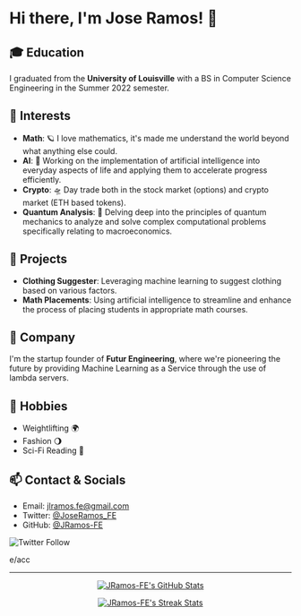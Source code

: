 # Hi there, I'm Jose Ramos! 🌌

## 🎓 Education
I graduated from the **University of Louisville** with a BS in Computer Science Engineering in the Summer 2022 semester.

## 🌠 Interests
- **Math**: 🪐 I love mathematics, it's made me understand the world beyond what anything else could.
- **AI**: 🤖 Working on the implementation of artificial intelligence into everyday aspects of life and applying them to accelerate progress efficiently.
- **Crypto**: 🛸 Day trade both in the stock market (options) and crypto market (ETH based tokens).
- **Quantum Analysis**: 🔭 Delving deep into the principles of quantum mechanics to analyze and solve complex computational problems specifically relating to macroeconomics.

## 🚀 Projects
- **Clothing Suggester**: Leveraging machine learning to suggest clothing based on various factors.
- **Math Placements**: Using artificial intelligence to streamline and enhance the process of placing students in appropriate math courses.

## 💫 Company
I'm the startup founder of **Futur Engineering**, where we're pioneering the future by providing Machine Learning as a Service through the use of lambda servers.

## 🌟 Hobbies
- Weightlifting 🌍
-  Fashion 🌖
- Sci-Fi Reading 📡

## 📫 Contact & Socials
- Email: [jlramos.fe@gmail.com](mailto:jlramos.fe@gmail.com)
- Twitter: [@JoseRamos_FE](https://twitter.com/JoseRamos_FE)
- GitHub: [@JRamos-FE](https://github.com/JRamos-FE)

![Twitter Follow](https://img.shields.io/twitter/follow/JoseRamos_FE?label=Follow&style=social)

e/acc

---

<p align="center">
  <a href="https://github.com/JRamos-FE">
    <img src="https://github-readme-stats.vercel.app/api?username=JRamos-FE&show_icons=true&theme=horizon" alt="JRamos-FE's GitHub Stats">
  </a>
</p>

<p align="center">
  <a href="https://github.com/JRamos-FE">
    <img src="https://github-readme-streak-stats.herokuapp.com/?user=JRamos-FE&theme=horizon" alt="JRamos-FE's Streak Stats">
  </a>
</p>
